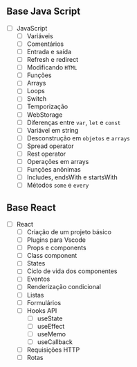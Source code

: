 ## Base Java Script 

- [ ] JavaScript
    - [ ] Variáveis
    - [ ] Comentários
    - [ ] Entrada e saída
    - [ ] Refresh e redirect
    - [ ] Modificando `HTML`
    - [ ] Funções
    - [ ] Arrays
    - [ ] Loops
    - [ ] Switch
    - [ ] Temporização
    - [ ] WebStorage
    - [ ] Diferenças entre `var`, `let` e `const`
    - [ ] Variável em string
    - [ ] Desconstrução em `objetos` e `arrays`
    - [ ] Spread operator
    - [ ] Rest operator
    - [ ] Operações em arrays
    - [ ] Funções anônimas
    - [ ] Includes, endsWith e startsWith
    - [ ] Métodos `some` e `every`

## Base React

- [ ] React
    - [ ] Criação de um projeto básico
    - [ ] Plugins para Vscode
    - [ ] Props e components
    - [ ] Class component
    - [ ] States
    - [ ] Ciclo de vida dos componentes
    - [ ] Eventos
    - [ ] Renderização condicional
    - [ ] Listas
    - [ ] Formulários
    - [ ] Hooks API
        - [ ] useState
        - [ ] useEffect
        - [ ] useMemo
        - [ ] useCallback
    -[ ] Requisições HTTP
    -[ ] Rotas